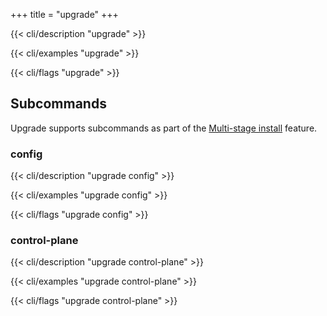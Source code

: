+++
title = "upgrade"
+++

{{< cli/description "upgrade" >}}

{{< cli/examples "upgrade" >}}

{{< cli/flags "upgrade" >}}

## Subcommands

Upgrade supports subcommands as part of the
[Multi-stage install](../../../tasks/install/#multi-stage-install) feature.

### config

{{< cli/description "upgrade config" >}}

{{< cli/examples "upgrade config" >}}

{{< cli/flags "upgrade config" >}}

### control-plane

{{< cli/description "upgrade control-plane" >}}

{{< cli/examples "upgrade control-plane" >}}

{{< cli/flags "upgrade control-plane" >}}
